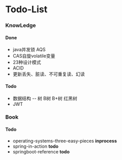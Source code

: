 # Todo-List

### KnowLedge

#### Done

- java并发锁 AQS
- CAS自旋volatile变量
- 23种设计模式
- ACID
- 更新丢失、脏读、不可重复读、幻读

#### Todo

- 数据结构 -- 树  B树 B+树 红黑树
- JWT



### Book

#### Todo

- operating-systems-three-easy-pieces **inprocess**
- spring-in-action **todo**
- springboot-reference **todo**

